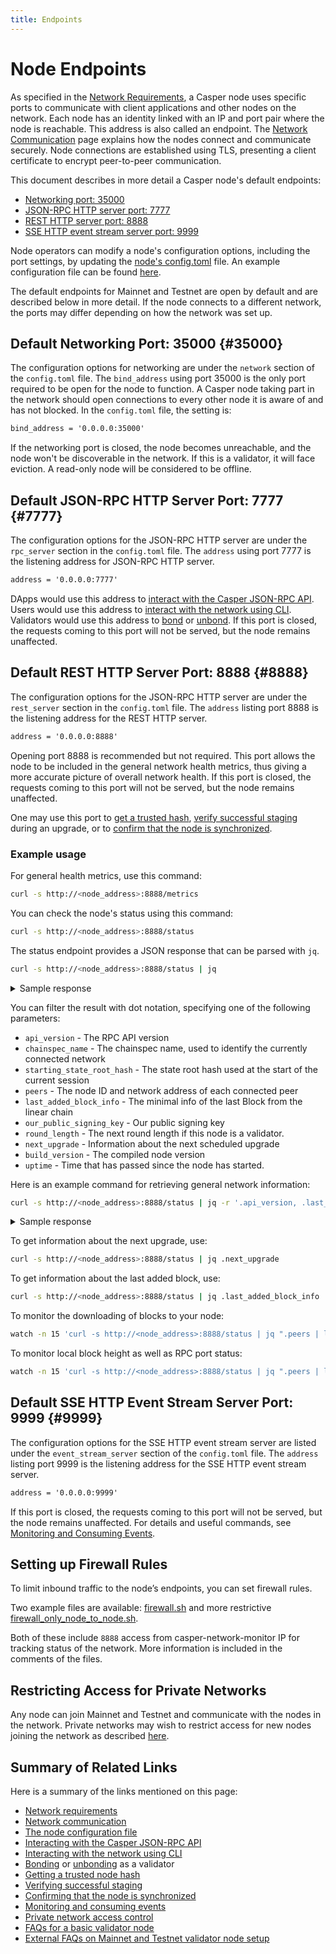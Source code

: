 ```yaml
---
title: Endpoints
---
```


# Node Endpoints

As specified in the [Network Requirements](./install-node.md#network-requirements), a Casper node uses specific ports to communicate with client applications and other nodes on the network. Each node has an identity linked with an IP and port pair where the node is reachable. This address is also called an endpoint. The [Network Communication](../../concepts/design/p2p.md) page explains how the nodes connect and communicate securely. Node connections are established using TLS, presenting a client certificate to encrypt peer-to-peer communication.

This document describes in more detail a Casper node's default endpoints:

- [Networking port: 35000](#35000)
- [JSON-RPC HTTP server port: 7777](#7777)
- [REST HTTP server port: 8888](#8888)
- [SSE HTTP event stream server port: 9999](#9999)

Node operators can modify a node's configuration options, including the port settings, by updating the [node's config.toml](./basic-node-configuration.md#config-file) file. An example configuration file can be found [here](https://github.com/casper-network/casper-protocol-release/blob/main/config/config-example.toml).

The default endpoints for Mainnet and Testnet are open by default and are described below in more detail. If the node connects to a different network, the ports may differ depending on how the network was set up.


## Default Networking Port: 35000 {#35000}

The configuration options for networking are under the `network` section of the `config.toml` file. The `bind_address` using port 35000 is the only port required to be open for the node to function. A Casper node taking part in the network should open connections to every other node it is aware of and has not blocked. In the `config.toml` file, the setting is:

```md
bind_address = '0.0.0.0:35000'
```

If the networking port is closed, the node becomes unreachable, and the node won't be discoverable in the network. If this is a validator, it will face eviction. A read-only node will be considered to be offline.


## Default JSON-RPC HTTP Server Port: 7777 {#7777}

The configuration options for the JSON-RPC HTTP server are under the `rpc_server` section in the `config.toml` file. The `address` using port 7777 is the listening address for JSON-RPC HTTP server. 

```md
address = '0.0.0.0:7777'
```

DApps would use this address to [interact with the Casper JSON-RPC API](../../developers/json-rpc/index.md). Users would use this address to [interact with the network using CLI](../../developers/cli/index.md). Validators would use this address to [bond](../becoming-a-validator/bonding.md#example-bonding-transaction) or [unbond](../becoming-a-validator/unbonding.md). If this port is closed, the requests coming to this port will not be served, but the node remains unaffected.


## Default REST HTTP Server Port: 8888 {#8888}

The configuration options for the JSON-RPC HTTP server are under the `rest_server` section in the `config.toml` file. The `address` listing port 8888 is the listening address for the REST HTTP server. 

```md
address = '0.0.0.0:8888'
```

Opening port 8888 is recommended but not required. This port allows the node to be included in the general network health metrics, thus giving a more accurate picture of overall network health. If this port is closed, the requests coming to this port will not be served, but the node remains unaffected.

One may use this port to [get a trusted hash](./basic-node-configuration.md#trusted-hash-for-synchronizing), [verify successful staging](./upgrade.md#verifying-successful-staging) during an upgrade, or to [confirm that the node is synchronized](./joining.md#step-7-confirm-the-node-is-synchronized).


### Example usage

For general health metrics, use this command:

```bash
curl -s http://<node_address>:8888/metrics
```

You can check the node's status using this command:

```bash
curl -s http://<node_address>:8888/status
```

The status endpoint provides a JSON response that can be parsed with `jq`.

```bash
curl -s http://<node_address>:8888/status | jq
```

<details>
<summary>Sample response</summary>

```json
{
  "api_version": "1.4.15",
  "chainspec_name": "casper-test",
  "starting_state_root_hash": "4c3856bd6a95b566301b9da61aaf84589a51ee2980f3cc7bbef78e7745386955",
  "peers": [
    {
      "node_id": "tls:007e..e14b",
      "address": "89.58.52.245:35000"
    },
    {
      "node_id": "tls:00eb..ac11",
      "address": "65.109.17.120:35000"
    },
    ...
    {
      "node_id": "tls:ffc0..555b",
      "address": "95.217.228.224:35000"
    }
  ],
  "last_added_block_info": {
    "hash": "7acd2f48b573704e96eab54322f7e91a0624252baca3583ad2aae38229fe1715",
    "timestamp": "2023-05-10T09:20:10.752Z",
    "era_id": 9085,
    "height": 1711254,
    "state_root_hash": "1ac74071c1e76937c372c8d2ae22ea036a77578aad03821ec98021fdc1c5d06b",
    "creator": "0106ca7c39cd272dbf21a86eeb3b36b7c26e2e9b94af64292419f7862936bca2ca"
  },
  "our_public_signing_key": "0107cba5b4826a87ddbe0ba8cda8064881b75882f05094c1a5f95e957512a3450e",
  "round_length": "32s 768ms",
  "next_upgrade": null,
  "build_version": "1.4.15-039d438f2-casper-mainnet",
  "uptime": "5days 13h 46m 54s 520ms"
}
```

</details>

You can filter the result with dot notation, specifying one of the following parameters:

- `api_version` - The RPC API version
- `chainspec_name` - The chainspec name, used to identify the currently connected network
- `starting_state_root_hash` - The state root hash used at the start of the current session
- `peers` - The node ID and network address of each connected peer
- `last_added_block_info` - The minimal info of the last Block from the linear chain
- `our_public_signing_key` - Our public signing key
- `round_length` - The next round length if this node is a validator.
- `next_upgrade` - Information about the next scheduled upgrade
- `build_version` - The compiled node version
- `uptime` - Time that has passed since the node has started.

Here is an example command for retrieving general network information:

```bash
curl -s http://<node_address>:8888/status | jq -r '.api_version, .last_added_block_info, .build_version, .uptime'
```

<details>
<summary>Sample response</summary>

```json
"1.4.15"
{
  "hash": "dca9959b21df52633f85cd373a8117fe8e89629dd2a0455781484a439f7d9f62",
  "timestamp": "2023-05-10T09:26:43.968Z",
  "era_id": 9085,
  "height": 1711266,
  "state_root_hash": "5f374529e747a06ec825e07a030df7b9d80d1f7ffac9156779b4466620721872",
  "creator": "0107cba5b4826a87ddbe0ba8cda8064881b75882f05094c1a5f95e957512a3450e"
}
"1.4.15-039d438f2-casper-mainnet"
"5days 13h 53m 10s 763ms"
```

</details>

To get information about the next upgrade, use:

```bash
curl -s http://<node_address>:8888/status | jq .next_upgrade
```

To get information about the last added block, use:

```bash
curl -s http://<node_address>:8888/status | jq .last_added_block_info
```

To monitor the downloading of blocks to your node:

```bash
watch -n 15 'curl -s http://<node_address>:8888/status | jq ".peers | length"; curl -s http://<node_address>:8888/status | jq .last_added_block_info'
```

To monitor local block height as well as RPC port status:

```bash
watch -n 15 'curl -s http://<node_address>:8888/status | jq ".peers | length"; curl -s http://<node_address>:8888/status | jq .last_added_block_info; casper-client get-block -n http://<node_address>:8888/status'
```

## Default SSE HTTP Event Stream Server Port: 9999 {#9999}

The configuration options for the SSE HTTP event stream server are listed under the `event_stream_server` section of the `config.toml` file. The `address` listing port 9999 is the listening address for the SSE HTTP event stream server. 

```md
address = '0.0.0.0:9999'
```

If this port is closed, the requests coming to this port will not be served, but the node remains unaffected. For details and useful commands, see [Monitoring and Consuming Events](../../developers/dapps/monitor-and-consume-events.md).


## Setting up Firewall Rules

To limit inbound traffic to the node’s endpoints, you can set firewall rules.

Two example files are available: [firewall.sh](https://genesis.casper.network/firewall.sh) and more restrictive [firewall_only_node_to_node.sh](https://genesis.casper.network/firewall_only_node_to_node.sh).

Both of these include `8888` access from casper-network-monitor IP for tracking status of the network. More information is included in the comments of the files.

## Restricting Access for Private Networks

Any node can join Mainnet and Testnet and communicate with the nodes in the network. Private networks may wish to restrict access for new nodes joining the network as described [here](../setup-network/create-private.md#network-access-control).

## Summary of Related Links

Here is a summary of the links mentioned on this page:

- [Network requirements](./install-node.md#network-requirements)
- [Network communication](../../concepts/design/p2p.md)
- [The node configuration file](./basic-node-configuration.md#config-file)
- [Interacting with the Casper JSON-RPC API](../../developers/json-rpc/index.md)
- [Interacting with the network using CLI](../../developers/cli/index.md)
- [Bonding](../becoming-a-validator/bonding.md#example-bonding-transaction) or [unbonding](../becoming-a-validator/unbonding.md) as a validator
- [Getting a trusted node hash](./basic-node-configuration.md#trusted-hash-for-synchronizing)
- [Verifying successful staging](./upgrade.md#verifying-successful-staging)
- [Confirming that the node is synchronized](./joining.md#step-7-confirm-the-node-is-synchronized)
- [Monitoring and consuming events](../../developers/dapps/monitor-and-consume-events.md)
- [Private network access control](../setup-network/create-private.md#network-access-control)
- [FAQs for a basic validator node ](https://support.casperlabs.io/hc/en-gb/sections/6960448246683-Node-Operation-FAQ)
- [External FAQs on Mainnet and Testnet validator node setup](https://docs.cspr.community/docs/faq-validator.html)

